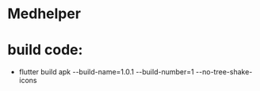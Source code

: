 # Medhelper

# build code:
   - flutter build apk --build-name=1.0.1 --build-number=1 --no-tree-shake-icons
 
